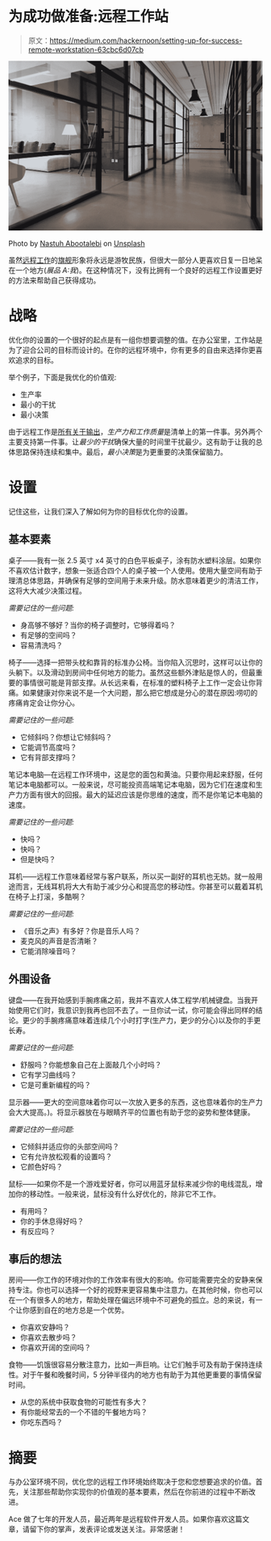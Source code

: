 # 为成功做准备:远程工作站

> 原文：<https://medium.com/hackernoon/setting-up-for-success-remote-workstation-63cbc6d07cb>

![](img/7ba7d182289c577048d7becc59206ec7.png)

Photo by [Nastuh Abootalebi](https://unsplash.com/photos/yWwob8kwOCk?utm_source=unsplash&utm_medium=referral&utm_content=creditCopyText) on [Unsplash](https://unsplash.com/search/photos/workspace?utm_source=unsplash&utm_medium=referral&utm_content=creditCopyText)

虽然[远程工作](https://hackernoon.com/tagged/remote-working)的[旗舰](https://hackernoon.com/tagged/flagship)形象将永远是游牧民族，但很大一部分人更喜欢日复一日地呆在一个地方(*展品 A:我*)。在这种情况下，没有比拥有一个良好的远程工作设置更好的方法来帮助自己获得成功。

# 战略

优化你的设置的一个很好的起点是有一组你想要调整的值。在办公室里，工作站是为了迎合公司的目标而设计的。在你的远程环境中，你有更多的自由来选择你更喜欢追求的目标。

举个例子，下面是我优化的价值观:

*   生产率
*   最小的干扰
*   最小决策

由于远程工作是[所有关于输出](https://hackernoon.com/how-to-make-remote-job-hunting-easier-a-practical-guide-f681e48ff062)，*生产力和工作质量*是清单上的第一件事。另外两个主要支持第一件事。让*最少的干扰*确保大量的时间里干扰最少。这有助于让我的总体思路保持连续和集中。最后，*最小决策*是为更重要的决策保留脑力。

# 设置

记住这些，让我们深入了解如何为你的目标优化你的设置。

## 基本要素

桌子——我有一张 2.5 英寸 x4 英寸的白色平板桌子，涂有防水塑料涂层。如果你不喜欢估计数字，想象一张适合四个人的桌子被一个人使用。使用大量空间有助于理清总体思路，并确保有足够的空间用于未来升级。防水意味着更少的清洁工作，这将大大减少决策过程。

*需要记住的一些问题:*

*   身高够不够好？当你的椅子调整时，它够得着吗？
*   有足够的空间吗？
*   容易清洗吗？

椅子——选择一把带头枕和靠背的标准办公椅。当你陷入沉思时，这样可以让你的头躺下。以及滑动到房间中任何地方的能力。虽然这些额外津贴是惊人的，但最重要的事情很可能是背部支撑。从长远来看，在标准的塑料椅子上工作一定会让你背痛。如果健康对你来说不是一个大问题，那么把它想成是分心的潜在原因:唠叨的疼痛肯定会让你分心。

*需要记住的一些问题:*

*   它倾斜吗？你想让它倾斜吗？
*   它能调节高度吗？
*   它有背部支撑吗？

笔记本电脑—在远程工作环境中，这是您的面包和黄油。只要你用起来舒服，任何笔记本电脑都可以。一般来说，尽可能投资高端笔记本电脑，因为它们在速度和生产力方面有很大的回报。最大的延迟应该是你思维的速度，而不是你笔记本电脑的速度。

*需要记住的一些问题:*

*   快吗？
*   快吗？
*   但是快吗？

耳机——远程工作意味着经常与客户联系，所以买一副好的耳机也无妨。就一般用途而言，无线耳机将大大有助于减少分心和提高您的移动性。你甚至可以戴着耳机在椅子上打滚，多酷啊？

*需要记住的一些问题:*

*   《音乐之声》有多好？你是音乐人吗？
*   麦克风的声音是否清晰？
*   它能消除噪音吗？

## 外围设备

键盘——在我开始感到手腕疼痛之前，我并不喜欢人体工程学/机械键盘。当我开始使用它们时，我意识到我再也回不去了。一旦你试一试，你可能会得出同样的结论。更少的手腕疼痛意味着连续几个小时打字(生产力，更少的分心)以及你的手更长寿。

*需要记住的一些问题:*

*   舒服吗？你能想象自己在上面敲几个小时吗？
*   它有学习曲线吗？
*   它是可重新编程的吗？

显示器——更大的空间意味着你可以一次放入更多的东西，这也意味着你的生产力会大大提高。)。将显示器放在与眼睛齐平的位置也有助于您的姿势和整体健康。

*需要记住的一些问题:*

*   它倾斜并适应你的头部空间吗？
*   它有允许放松观看的设置吗？
*   它颜色好吗？

鼠标——如果你不是一个游戏爱好者，你可以用蓝牙鼠标来减少你的电线混乱，增加你的移动性。一般来说，鼠标没有什么好优化的，除非它不工作。

*   有用吗？
*   你的手休息得好吗？
*   有反应吗？

## 事后的想法

房间——你工作的环境对你的工作效率有很大的影响。你可能需要完全的安静来保持专注。你也可以选择一个好的视野来更容易集中注意力。在其他时候，你也可以在一个有很多人的地方，帮助处理在偏远环境中不可避免的孤立。总的来说，有一个让你感到自在的地方总是一个优势。

*   你喜欢安静吗？
*   你喜欢去散步吗？
*   你喜欢开阔的空间吗？

食物——饥饿很容易分散注意力，比如一声巨响。让它们触手可及有助于保持连续性。对于午餐和晚餐时间，5 分钟半径内的地方也有助于为其他更重要的事情保留时间。

*   从您的系统中获取食物的可能性有多大？
*   有你能经常去的一个不错的午餐地方吗？
*   你吃东西吗？

# 摘要

与办公室环境不同，优化您的远程工作环境始终取决于您和您想要追求的价值。首先，关注那些帮助你实现你的价值观的基本要素，然后在你前进的过程中不断改进。

Ace 做了七年的开发人员，最近两年是远程软件开发人员。如果你喜欢这篇文章，请留下你的掌声，发表评论或发送关注。非常感谢！